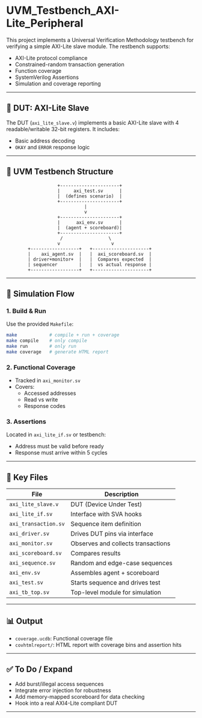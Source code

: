 # UVM_Testbench_AXI-Lite_Peripheral
This project implements a Universal Verification Methodology testbench for verifying a simple AXI-Lite slave module.
The restbench supports:
  - AXI-Lite protocol compliance
  - Constrained-random transaction generation
  - Function coverage
  - SystemVerilog Assertions
  - Simulation and coverage reporting

---

## 🧱 DUT: AXI-Lite Slave
The DUT (`axi_lite_slave.v`) implements a basic AXI-Lite slave with 4 readable/writable 32-bit registers. It includes:
- Basic address decoding
- `OKAY` and `ERROR` response logic

---

## 🧪 UVM Testbench Structure

```text
                   +----------------------+
                   |     axi_test.sv      |
                   |  (defines scenario)  |
                   +----------------------+
                             |
                             v
                   +----------------------+
                   |      axi_env.sv      |
                   |  (agent + scoreboard)|
                   +----------------------+
                    /                 \
                   v                   v
        +------------------+   +---------------------+
        |    axi_agent.sv  |   |  axi_scoreboard.sv  |
        | driver+monitor+  |   |  Compares expected  |
        | sequencer        |   |  vs actual response |
        +------------------+   +---------------------+
```

---

## 🔁 Simulation Flow

### 1. **Build & Run**
Use the provided `Makefile`:
```bash
make            # compile + run + coverage
make compile    # only compile
make run        # only run
make coverage   # generate HTML report
```

### 2. **Functional Coverage**
- Tracked in `axi_monitor.sv`
- Covers:
  - Accessed addresses
  - Read vs write
  - Response codes

### 3. **Assertions**
Located in `axi_lite_if.sv` or testbench:
- Address must be valid before ready
- Response must arrive within 5 cycles

---

## 📁 Key Files
| File | Description |
|------|-------------|
| `axi_lite_slave.v` | DUT (Device Under Test) |
| `axi_lite_if.sv`   | Interface with SVA hooks |
| `axi_transaction.sv` | Sequence item definition |
| `axi_driver.sv`    | Drives DUT pins via interface |
| `axi_monitor.sv`   | Observes and collects transactions |
| `axi_scoreboard.sv`| Compares results |
| `axi_sequence.sv`  | Random and edge-case sequences |
| `axi_env.sv`       | Assembles agent + scoreboard |
| `axi_test.sv`      | Starts sequence and drives test |
| `axi_tb_top.sv`    | Top-level module for simulation |

---

## 📊 Output
- `coverage.ucdb`: Functional coverage file
- `covhtmlreport/`: HTML report with coverage bins and assertion hits

---

## ✅ To Do / Expand
- Add burst/illegal access sequences
- Integrate error injection for robustness
- Add memory-mapped scoreboard for data checking
- Hook into a real AXI4-Lite compliant DUT

---
